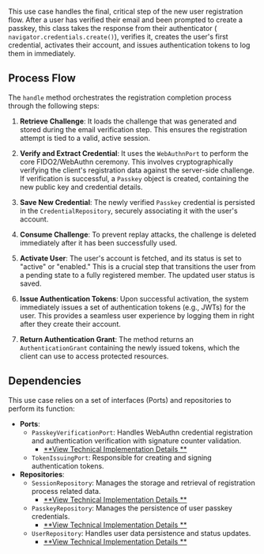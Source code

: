 This use case handles the final, critical step of the new user registration flow. After a user has verified their email
and been prompted to create a passkey, this class takes the response from their authenticator (
`navigator.credentials.create()`), verifies it, creates the user's first credential, activates their account, and issues
authentication tokens to log them in immediately.

## Process Flow

The `handle` method orchestrates the registration completion process through the following steps:

1. **Retrieve Challenge**: It loads the challenge that was generated and stored during the email verification step. This
   ensures the registration attempt is tied to a valid, active session.

2. **Verify and Extract Credential**: It uses the `WebAuthnPort` to perform the core FIDO2/WebAuthn ceremony. This
   involves cryptographically verifying the client's registration data against the server-side challenge. If
   verification is successful, a `Passkey` object is created, containing the new public key and credential details.

3. **Save New Credential**: The newly verified `Passkey` credential is persisted in the `CredentialRepository`, securely
   associating it with the user's account.

4. **Consume Challenge**: To prevent replay attacks, the challenge is deleted immediately after it has been successfully
   used.

5. **Activate User**: The user's account is fetched, and its status is set to "active" or "enabled." This is a crucial
   step that transitions the user from a pending state to a fully registered member. The updated user status is saved.

6. **Issue Authentication Tokens**: Upon successful activation, the system immediately issues a set of authentication
   tokens (e.g., JWTs) for the user. This provides a seamless user experience by logging them in right after they create
   their account.

7. **Return Authentication Grant**: The method returns an `AuthenticationGrant` containing the newly issued tokens,
   which the client can use to access protected resources.

## Dependencies

This use case relies on a set of interfaces (Ports) and repositories to perform its function:

* **Ports**:
    * `PasskeyVerificationPort`: Handles WebAuthn credential registration and authentication verification with signature
      counter validation.
        * [**View Technical Implementation Details
          **](https://github.com/BankApp-project/auth/wiki/Implementation-Details#5-feature-passkey-management-and-authentication-webauthn)
    * `TokenIssuingPort`: Responsible for creating and signing authentication tokens.
* **Repositories**:
    * `SessionRepository`: Manages the storage and retrieval of registration process related data.
        * [**View Technical Implementation Details
          **](https://github.com/BankApp-project/auth/wiki/Implementation-Details#challenge-generation-and-caching)
    * `PasskeyRepository`: Manages the persistence of user passkey credentials.
        * [**View Technical Implementation Details
          **](https://github.com/BankApp-project/auth/wiki/Implementation-Details#user-and-passkey-persistence)
    * `UserRepository`: Handles user data persistence and status updates.
        * [**View Technical Implementation Details
          **](https://github.com/BankApp-project/auth/wiki/Implementation-Details#user-and-passkey-persistence)
